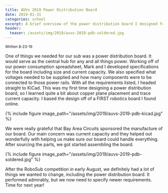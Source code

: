 ```yaml
---
title: AUVs 2019 Power Distribution Board
date: 2019-01-31
categories: school
excerpt: A brief overview of the power distribution board I designed for our sub.
header:
  teaser: /assets/img/2019/auvs-2019-pdb-soldered.jpg
---
```


<sub>Written 8-23-19</sub>

One of things we needed for our sub was a power distribution board. It would serve as the central hub for any and all things power. Working off of our power consumption spreadsheet, Mark and I developed specifications for the board including size and current capacity. We also specified what voltages needed to be supplied and how many components were to be connected to those power rails. With all the requirements listed, I headed straight to KiCad. This was my first time designing a power distribution board, so I learned quite a bit about copper plane placement and trace current capacity. I based the design off of a FIRST robotics board I found online.

{% include figure image_path="/assets/img/2019/auvs-2019-pdb-kicad.jpg" %}

We were really grateful that Bay Area Circuits sponsored the manufacture of our board. Our main concern was current capacity and they helped out wonderfully with helping us make sure our board could handle everything. After sourcing the parts, we got started assembling the board.

{% include figure image_path="/assets/img/2019/auvs-2019-pdb-soldered.jpg" %}

After the RoboSub competition in early August, we definitely had a lot of things we wanted to change, including the power distribution board. It performed admirably, but we now need to specify newer requirements. Time for next year!
